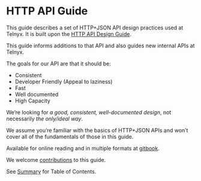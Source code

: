 # HTTP API Guide

This guide describes a set of HTTP+JSON API design practices used at Telnyx. It is built upon the
[HTTP API Design Guide](https://github.com/interagent/http-api-design).

This guide informs additions to that API and also guides new internal
APIs at Telnyx.

The goals for our API are that it should be:
 - Consistent
 - Developer Friendly (Appeal to laziness)
 - Fast
 - Well documented
 - High Capacity

We’re looking for _a good, consistent, well-documented design_,
not necessarily _the only/ideal way_.

We assume you’re familiar with the basics of HTTP+JSON APIs and won’t
cover all of the fundamentals of those in this guide.

Available for online reading and in multiple formats at [gitbook](https://www.gitbook.com/read/book/geemus/http-api-design).

We welcome [contributions](../CONTRIBUTING.md) to this guide.

See [Summary](SUMMARY.md) for Table of Contents.
